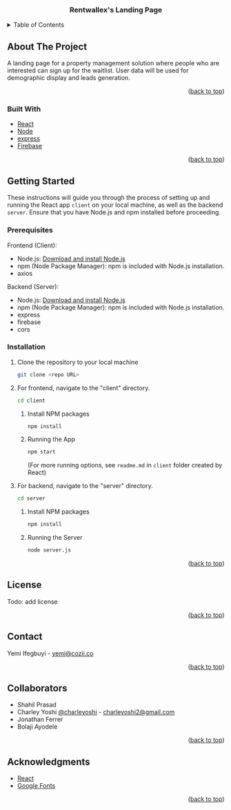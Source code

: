 <a name="readme-top"></a>


<!-- PROJECT LOGO -->
<br />
<div align="center">

  <h3 align="center">Rentwallex's Landing Page</h3>

 
</div>



<!-- TABLE OF CONTENTS -->
<details>
  <summary>Table of Contents</summary>
  <ol>
    <li>
      <a href="#about-the-project">About The Project</a>
      <ul>
        <li><a href="#built-with">Built With</a></li>
      </ul>
    </li>
    <li>
      <a href="#getting-started">Getting Started</a>
      <ul>
        <li><a href="#prerequisites">Prerequisites</a></li>
        <li><a href="#installation">Installation</a></li>
      </ul>
    </li>
    <li><a href="#license">License</a></li>
    <li><a href="#contact">Contact</a></li>
    <li><a href="#collaborators">Collaborators</a></li>
    <li><a href="#acknowledgments">Acknowledgments</a></li>
  </ol>
</details>



<!-- ABOUT THE PROJECT -->
## About The Project

A landing page for a property management solution where people who are interested can sign up for the waitlist. User data will be used for demographic display and leads generation.


<p align="right">(<a href="#readme-top">back to top</a>)</p>


### Built With

* [React](https://reactjs.org/)
* [Node](https://nodejs.org/en)
* [express](https://expressjs.com/)
* [Firebase](https://firebase.google.com/)


<p align="right">(<a href="#readme-top">back to top</a>)</p>



<!-- GETTING STARTED -->
## Getting Started

These instructions will guide you through the process of setting up and running the React app `client` on your local machine, as well as the backend `server`. Ensure that you have Node.js and npm installed before proceeding.

### Prerequisites
Frontend (Client):
* Node.js: [Download and install Node.js](https://nodejs.org/en)
* npm (Node Package Manager): npm is included with Node.js installation.
* axios

Backend (Server):
* Node.js: [Download and install Node.js](https://nodejs.org/en)
* npm (Node Package Manager): npm is included with Node.js installation.
* express 
* firebase
* cors

### Installation

1. Clone the repository to your local machine
    ```sh
    git clone <repo URL>
    ```
2. For frontend, navigate to the "client" directory.
   ```sh
   cd client
   ```
    1. Install NPM packages
        ```sh
        npm install
        ```
    2. Running the App
       ```sh
       npm start
       ```
        (For more running options, see `readme.md` in `client` folder created by React)



3. For backend, navigate to the "server" directory.
   ```sh
   cd server
   ```
    1. Install NPM packages
        ```sh
        npm install
        ```
    2. Running the Server
       ```sh
       node server.js
       ```

<p align="right">(<a href="#readme-top">back to top</a>)</p>





<!-- LICENSE -->
## License
Todo: add license
<!-- Distributed under the MIT License. See `LICENSE.txt` for more information. -->

<p align="right">(<a href="#readme-top">back to top</a>)</p>



<!-- CONTACT -->
## Contact

Yemi Ifegbuyi - yemi@cozii.co



<p align="right">(<a href="#readme-top">back to top</a>)</p>



<!-- CONTACT -->
## Collaborators

- Shahil Prasad 
- Charley Yoshi [@charleyoshi](https://github.com/charleyoshi) - charleyoshi2@gmail.com
- Jonathan Ferrer
- Bolaji Ayodele




<p align="right">(<a href="#readme-top">back to top</a>)</p>





<!-- ACKNOWLEDGMENTS -->
## Acknowledgments
* [React](https://create-react-app.dev/)
* [Google Fonts](https://fonts.google.com/icons)

<p align="right">(<a href="#readme-top">back to top</a>)</p>
